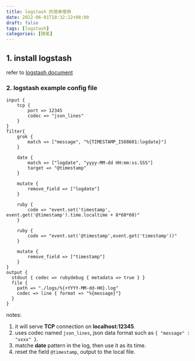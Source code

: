 ```yaml
---
title: logstash 的简单使用
date: 2022-06-01T18:32:22+08:00
draft: false
tags: [logstash]
categories: [随笔]
---
```



## 1. install logstash 

refer to [logstash document](https://www.elastic.co/guide/en/logstash/current/index.html)

### 2. logstash example config file

```
input { 
    tcp {
        port => 12345
        codec => "json_lines"
    }
}
filter{
    grok {
        match => ["message", "%{TIMESTAMP_ISO8601:logdate}"]
    }

    date {
        match => ["logdate", "yyyy-MM-dd HH:mm:ss.SSS"]
        target => "@timestamp"
    }

    mutate {  
        remove_field => ["logdate"]  
    } 

    ruby {   
        code => "event.set('timestamp', event.get('@timestamp').time.localtime + 8*60*60)"   
    }  

    ruby {  
        code => "event.set('@timestamp',event.get('timestamp'))"  
    } 

    mutate {  
        remove_field => ["timestamp"]  
    } 
}
output {
  stdout { codec => rubydebug { metadata => true } }
  file {
    path => "./logs/%{+YYYY-MM-dd-HH}.log"
    codec => line { format => "%{message}"}
  }
}

```

notes:
1. it will serve **TCP** connection on **localhost:12345**.
2. uses codec named `json_lines`, json data format such as `{ "message" : "xxxx" }`.
3. matche **date** pattern in the log, then use it as its time.
4. reset the field `@timestamp`, output to the local file.

